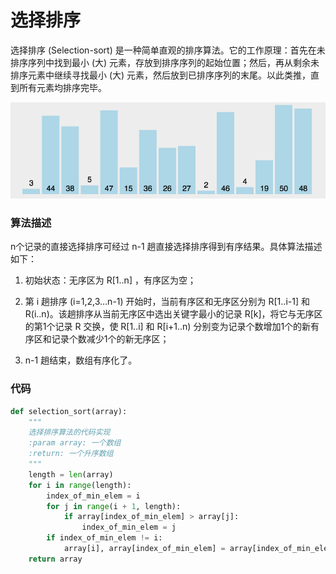# 选择排序

选择排序 (Selection-sort) 是一种简单直观的排序算法。它的工作原理：首先在未排序序列中找到最小 (大) 元素，存放到排序序列的起始位置；然后，再从剩余未排序元素中继续寻找最小 (大) 元素，然后放到已排序序列的末尾。以此类推，直到所有元素均排序完毕。

![](./img/selection_sort.gif)

### 算法描述

n个记录的直接选择排序可经过 n-1 趟直接选择排序得到有序结果。具体算法描述如下：

1. 初始状态：无序区为 R[1..n] ，有序区为空；

2. 第 i 趟排序 (i=1,2,3…n-1) 开始时，当前有序区和无序区分别为 R[1..i-1] 和 R(i..n)。该趟排序从当前无序区中选出关键字最小的记录  R[k]，将它与无序区的第1个记录 R 交换，使 R[1..i] 和 R[i+1..n) 分别变为记录个数增加1个的新有序区和记录个数减少1个的新无序区；

3. n-1 趟结束，数组有序化了。

### 代码

```python
def selection_sort(array):
    """
    选择排序算法的代码实现
    :param array: 一个数组
    :return: 一个升序数组
    """
    length = len(array)
    for i in range(length):
        index_of_min_elem = i
        for j in range(i + 1, length):
            if array[index_of_min_elem] > array[j]:
                index_of_min_elem = j
        if index_of_min_elem != i:
            array[i], array[index_of_min_elem] = array[index_of_min_elem], array[i]
    return array
```

